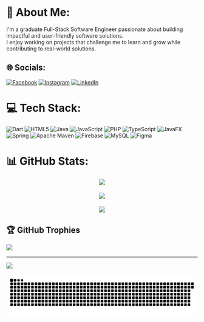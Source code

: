 # 💫 About Me:
I'm a graduate Full-Stack Software Engineer passionate about building impactful and user-friendly software solutions.  <br>I enjoy working on projects that challenge me to learn and grow while contributing to real-world solutions.  


## 🌐 Socials:
[![Facebook](https://img.shields.io/badge/Facebook-%231877F2.svg?logo=Facebook&logoColor=white)](https://facebook.com/manula.pasan.14) [![Instagram](https://img.shields.io/badge/Instagram-%23E4405F.svg?logo=Instagram&logoColor=white)](https://instagram.com/m_an_ul_a) [![LinkedIn](https://img.shields.io/badge/LinkedIn-%230077B5.svg?logo=linkedin&logoColor=white)](https://linkedin.com/in/manula-pasan) 

# 💻 Tech Stack:
![Dart](https://img.shields.io/badge/dart-%230175C2.svg?style=for-the-badge&logo=dart&logoColor=white) ![HTML5](https://img.shields.io/badge/html5-%23E34F26.svg?style=for-the-badge&logo=html5&logoColor=white) ![Java](https://img.shields.io/badge/java-%23ED8B00.svg?style=for-the-badge&logo=openjdk&logoColor=white) ![JavaScript](https://img.shields.io/badge/javascript-%23323330.svg?style=for-the-badge&logo=javascript&logoColor=%23F7DF1E) ![PHP](https://img.shields.io/badge/php-%23777BB4.svg?style=for-the-badge&logo=php&logoColor=white) ![TypeScript](https://img.shields.io/badge/typescript-%23007ACC.svg?style=for-the-badge&logo=typescript&logoColor=white) ![JavaFX](https://img.shields.io/badge/javafx-%23FF0000.svg?style=for-the-badge&logo=javafx&logoColor=white) ![Spring](https://img.shields.io/badge/spring-%236DB33F.svg?style=for-the-badge&logo=spring&logoColor=white) ![Apache Maven](https://img.shields.io/badge/Apache%20Maven-C71A36?style=for-the-badge&logo=Apache%20Maven&logoColor=white) ![Firebase](https://img.shields.io/badge/firebase-a08021?style=for-the-badge&logo=firebase&logoColor=ffcd34) ![MySQL](https://img.shields.io/badge/mysql-4479A1.svg?style=for-the-badge&logo=mysql&logoColor=white) ![Figma](https://img.shields.io/badge/figma-%23F24E1E.svg?style=for-the-badge&logo=figma&logoColor=white)

# 📊 GitHub Stats:
<div align="center">
  


![](https://github-readme-stats.vercel.app/api?username=Manula413&theme=dark&hide_border=false&include_all_commits=true&count_private=true)<br/><br/>
![](https://github-readme-streak-stats.herokuapp.com/?user=Manula413&theme=dark&hide_border=false)<br/><br/>
![](https://github-readme-stats.vercel.app/api/top-langs/?username=Manula413&theme=dark&hide_border=false&include_all_commits=true&count_private=true&layout=compact)

</div>

## 🏆 GitHub Trophies
![](https://github-profile-trophy.vercel.app/?username=Manula413&theme=radical&no-frame=false&no-bg=true&margin-w=4)

---
[![](https://visitcount.itsvg.in/api?id=Manula413&icon=0&color=0)](https://visitcount.itsvg.in)

<!-- Proudly created with GPRM ( https://gprm.itsvg.in ) -->


<picture>
  <source media="(prefers-color-scheme: dark)" srcset="https://raw.githubusercontent.com/manula413/manula413/output/github-snake-dark.svg" />
  <source media="(prefers-color-scheme: light)" srcset="https://raw.githubusercontent.com/manula413/manula413/output/github-snake.svg" />
  <img alt="github-snake" src="https://raw.githubusercontent.com/manula413/manula413/output/github-snake.svg" />
</picture>
